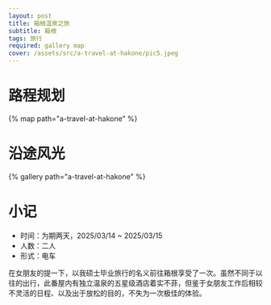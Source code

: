 ```yaml
---
layout: post
title: 箱根温泉之旅
subtitle: 箱根
tags: 旅行
required: gallery map
cover: /assets/src/a-travel-at-hakone/pic5.jpeg
---
```


# 路程规划

{% map path="a-travel-at-hakone" %}

# 沿途风光

{% gallery path="a-travel-at-hakone" %}

# 小记

- 时间：为期两天，2025/03/14 ~ 2025/03/15
- 人数：二人
- 形式：电车

在女朋友的提一下，以我硕士毕业旅行的名义前往箱根享受了一次。虽然不同于以往的出行，此番屋内有独立温泉的五星级酒店着实不菲，但鉴于女朋友工作后相较不灵活的日程、以及出于放松的目的，不失为一次极佳的体验。
